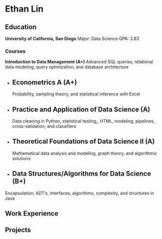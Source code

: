 # Ethan Lin

## Education
**University of California, San Diego**
Major: Data Science
GPA: 3.83

### Courses
**Introduction to Data Management (A+)**
Advanced SQL queries, relational data modeling, query optimization, and database
architecture
- **Econometrics A (A+)**
  -
  Probability, sampling theory, and statistical inference with Excel
- **Practice and Application of Data Science (A)**
  -
  Data cleaning in Python, statistical testing,, HTML, modeling, pipelines, cross-validation, and classifiers
- **Theoretical Foundations of Data Science II (A)**
  -
    Mathematical data analysis and modeling, graph theory, and algorithmic solutions
- **Data Structures/Algorithms for Data Science (B+)**
  -
Encapsulation, ADT’s, interfaces, algorithms, complexity, and structures in Java

## Work Experience

## Projects
